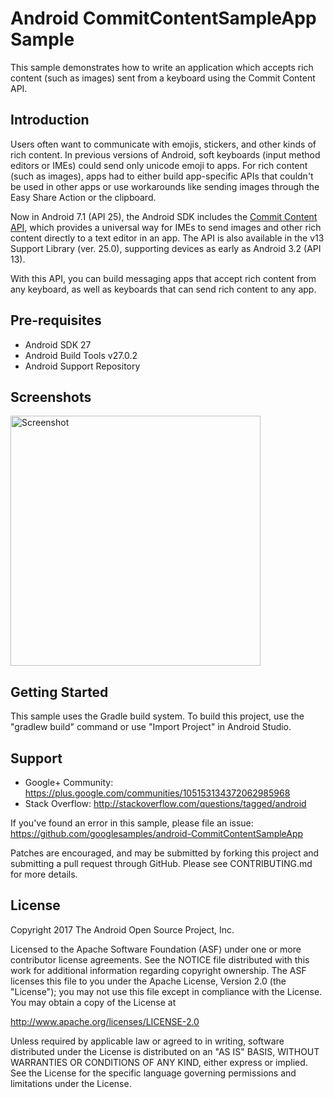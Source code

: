 
Android CommitContentSampleApp Sample
===================================

This sample demonstrates how to write an application which accepts rich content (such as images)
sent from a keyboard using the Commit Content API.

Introduction
------------

Users often want to communicate with emojis, stickers, and other kinds of rich content. In previous
versions of Android, soft keyboards (input method editors or IMEs) could send only unicode emoji to
apps. For rich content (such as images), apps had to either build app-specific APIs that couldn't
be used in other apps or use workarounds like sending images through the Easy Share Action or the
clipboard.

Now in Android 7.1 (API 25), the Android SDK includes the [Commit Content API][1], which provides a
universal way for IMEs to send images and other rich content directly to a text editor in an app.
The API is also available in the v13 Support Library (ver. 25.0), supporting devices as early as
Android 3.2 (API 13).

With this API, you can build messaging apps that accept rich content from any keyboard, as well as
keyboards that can send rich content to any app.

[1]: https://android-dot-devsite.googleplex.com/preview/image-keyboard.html

Pre-requisites
--------------

- Android SDK 27
- Android Build Tools v27.0.2
- Android Support Repository

Screenshots
-------------

<img src="screenshots/screenshot-1.png" height="400" alt="Screenshot"/> 

Getting Started
---------------

This sample uses the Gradle build system. To build this project, use the
"gradlew build" command or use "Import Project" in Android Studio.

Support
-------

- Google+ Community: https://plus.google.com/communities/105153134372062985968
- Stack Overflow: http://stackoverflow.com/questions/tagged/android

If you've found an error in this sample, please file an issue:
https://github.com/googlesamples/android-CommitContentSampleApp

Patches are encouraged, and may be submitted by forking this project and
submitting a pull request through GitHub. Please see CONTRIBUTING.md for more details.

License
-------

Copyright 2017 The Android Open Source Project, Inc.

Licensed to the Apache Software Foundation (ASF) under one or more contributor
license agreements.  See the NOTICE file distributed with this work for
additional information regarding copyright ownership.  The ASF licenses this
file to you under the Apache License, Version 2.0 (the "License"); you may not
use this file except in compliance with the License.  You may obtain a copy of
the License at

http://www.apache.org/licenses/LICENSE-2.0

Unless required by applicable law or agreed to in writing, software
distributed under the License is distributed on an "AS IS" BASIS, WITHOUT
WARRANTIES OR CONDITIONS OF ANY KIND, either express or implied.  See the
License for the specific language governing permissions and limitations under
the License.
